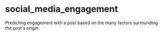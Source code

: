 # social_media_engagement
Predicting engagement with a post based on the many factors surrounding the post's origin.
